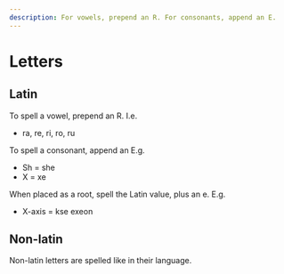 ```yaml
---
description: For vowels, prepend an R. For consonants, append an E.
---
```

# Letters
## Latin
To spell a vowel, prepend an R. I.e.
- ra, re, ri, ro, ru

To spell a consonant, append an E.g.
- Sh = she
- X = xe

When placed as a root, spell the Latin value, plus an e. E.g.
- X-axis = kse exeon

## Non-latin
Non-latin letters are spelled like in their language.
